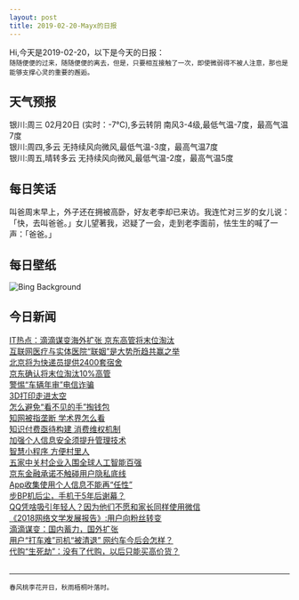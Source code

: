 ```yaml
---
layout: post
title: 2019-02-20-Mayx的日报
---
```


Hi,今天是2019-02-20，以下是今天的日报：<br><small>
随随便便的过来，随随便便的离去，但是，只要相互接触了一次，即使微弱得不被人注意，那也是能够支撑心灵的重要的邂逅。</small><!--more-->
## 天气预报
银川:周三 02月20日 (实时：-7℃),多云转阴 南风3-4级,最低气温-7度，最高气温7度<br>银川:周四,多云 无持续风向微风,最低气温-3度，最高气温7度<br>银川:周五,晴转多云 无持续风向微风,最低气温-2度，最高气温5度
## 每日笑话
叫爸周末早上，外子还在拥被高卧，好友老李却已来访。我连忙对三岁的女儿说：「快，去叫爸爸。」女儿望著我，迟疑了一会，走到老李面前，怯生生的喊了一声：「爸爸。」
## 每日壁纸
![Bing Background](https://cn.bing.com/az/hprichbg/rb/PingxiSky_EN-US4395773279_1920x1080.jpg "Pingxi Sky Lantern Festival in Taipei, Taiwan (© Jui-Chi Chan/Alamy)")
## 今日新闻

[IT热点：滴滴谋变海外扩张 京东高管将末位淘汰](http://it.people.com.cn/n1/2019/0220/c1009-30807203.html)   
[互联网医疗与实体医院“联姻”是大势所趋共赢之举](http://it.people.com.cn/n1/2019/0220/c1009-30806430.html)   
[北京将为快递员提供2400套宿舍](http://it.people.com.cn/n1/2019/0220/c1009-30806400.html)   
[京东确认将末位淘汰10%高管](http://it.people.com.cn/n1/2019/0220/c1009-30806419.html)   
[警惕“车辆年审”电信诈骗](http://it.people.com.cn/n1/2019/0220/c1009-30806779.html)   
[3D打印走进太空](http://it.people.com.cn/n1/2019/0220/c1009-30806549.html)   
[怎么避免“看不见的手”掏钱包](http://it.people.com.cn/n1/2019/0220/c1009-30806639.html)   
[知网被指垄断 学术界怎么看](http://it.people.com.cn/n1/2019/0220/c1009-30806552.html)   
[知识付费亟待构建 消费维权机制](http://it.people.com.cn/n1/2019/0220/c1009-30806737.html)   
[加强个人信息安全须提升管理技术](http://it.people.com.cn/n1/2019/0220/c1009-30806723.html)   
[智慧小程序 方便村里人](http://it.people.com.cn/n1/2019/0220/c1009-30806543.html)   
[五家中关村企业入围全球人工智能百强](http://it.people.com.cn/n1/2019/0220/c1009-30806542.html)   
[京东金融承诺不触碰用户隐私底线](http://it.people.com.cn/n1/2019/0220/c1009-30806539.html)   
[App收集使用个人信息不能再“任性”](http://it.people.com.cn/n1/2019/0220/c1009-30806481.html)   
[步BP机后尘，手机于5年后谢幕？](http://it.people.com.cn/n1/2019/0220/c1009-30806489.html)   
[QQ凭啥吸引年轻人？因为他们不愿和家长同样使用微信](http://it.people.com.cn/n1/2019/0220/c1009-30806485.html)   
[《2018网络文学发展报告》:用户向粉丝转变](http://it.people.com.cn/n1/2019/0220/c1009-30806483.html)   
[滴滴谋变：国内蓄力，国外扩张](http://it.people.com.cn/n1/2019/0220/c1009-30806478.html)   
[用户“打车难”司机“被清退” 网约车今后会怎样？](http://it.people.com.cn/n1/2019/0220/c1009-30806476.html)   
[代购“生死劫”：没有了代购，以后只能买高价货？](http://it.people.com.cn/n1/2019/0220/c1009-30806468.html)   
<br />

***

<small>春风桃李花开日，秋雨梧桐叶落时。</small>
